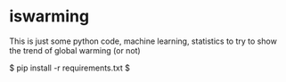 # iswarming
This is just some python code, machine learning, statistics to try to show the trend of global warming (or not) 

$ pip install -r requirements.txt
$ 



